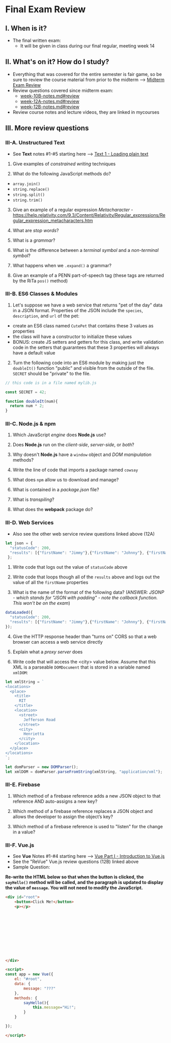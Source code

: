 # Final Exam Review

## I. When is it?
- The final written exam:
  - It will be given in class during our final regular, meeting week 14

## II. What's on it? How do I study?
- Everything that was covered for the entire semester is fair game, so be sure to review the course material from prior to the midterm --> [Midterm Exam Review](../exams/midterm-exam-review.md)
- Review questions covered since midterm exam:
  - [week-10B-notes.md#review](../weekly/week-10B-notes.md#review)
  - [week-12A-notes.md#review](../weekly/week-12A-notes.md#review)
  - [week-12B-notes.md#review](../weekly/week-12B-notes.md#review)
- Review course notes and lecture videos, they are linked in mycourses

## III. More review questions

### III-A. Unstructured Text

- See **Text** notes #1-#5 starting here --> [Text 1 - Loading plain text](https://github.com/tonethar/IGME-330-Master/blob/master/notes/text-5.md)

1) Give examples of *constrained writing* techniques

2) What do the following JavaScript methods do?
  - `array.join()`
  - `string.replace()`
  - `string.split()`
  - `string.trim()`
  
3) Give an example of a regular expression *Metacharacter* - https://help.relativity.com/9.3/Content/Relativity/Regular_expressions/Regular_expression_metacharacters.htm

4) What are *stop words*?

5) What is a *grammar*?

6) What is the difference between a *terminal symbol* and a *non-terminal symbol*?

7) What happens when we `.expand()` a grammar?

8) Give an example of a PENN part-of-speech tag (these tags are returned by the RiTa `pos()` method)


### III-B. ES6 Classes & Modules

1) Let's suppose we have a web service that returns "pet of the day" data in a JSON format. Properties of the JSON include the `species`, `description`, and `url` of the pet:
  - create an ES6 class named `CutePet` that contains these 3 values as properties
  - the class will have a constructor to initialize these values
  - BONUS: create JS setters and getters for this class, and write validation code in the setters that guarantees that these 3 properties will always have a default value
  
  
2) Turn the following code into an ES6 module by making just the `doubleIt()` function "public" and visible from the outside of the file. `SECRET` should be "private" to the file.

```js
// this code is in a file named mylib.js

const SECRET = 42;

function doubleIt(num){
  return num * 2;
}
```

### III-C. Node.js & npm

1) Which JavaScript *engine* does **Node.js** use?

2) Does **Node.js** run on the *client-side*, *server-side*, or *both*?

3) Why doesn't **Node.js** have a `window` object and *DOM manipulation*  methods?

4) Write the line of code that imports a package named `cowsay`

5) What does `npm` allow us to download and manage?

6) What is contained in a *package.json* file?

7) What is *transpiling*?

8) What does the **webpack** package do?


### III-D. Web Services

- Also see the other web service review questions linked above (12A)

```js
let json = {
  "statusCode": 200, 
  "results": [{"firstName": "Jimmy"},{"firstName": "Johnny"}, {"firstName": "Jilly"}]
 };
 ```

1) Write code that logs out the value of `statusCode` above

2) Write code that loops though all of the `results` above and logs out the value of all the `firstName` properties

3) What is the name of the format of the following data? (ANSWER: *JSONP - which stands for "JSON with padding" - note the callback function. This won't be on the exam*)

```js
dataLoaded({
  "statusCode": 200, 
  "results": [{"firstName": "Jimmy"},{"firstName": "Johnny"}, {"firstName": "Jilly"}]};
});
```

4) Give the HTTP response header than "turns on" CORS so that a web browser can access a web service directly

5) Explain what a *proxy server* does

6) Write code that will access the &lt;city> value below. Assume that this XML is a parseable `DOMDocument` that is stored in a variable named `xmlDOM`:

```js
let xmlString = `
<locations>
  <place>
    <title>
      RIT
    </title>
    <location>
      <street>
        Jefferson Road
      </street>
      <city>
        Henrietta
      </city>
    </location>
  </place>
</locations>
`;

let domParser = new DOMParser();
let xmlDOM = domParser.parseFromString(xmlString, "application/xml");
```


### III-E. Firebase

1)  Which method of a firebase reference adds a new JSON object to that reference AND auto-assigns a new key?

2)  Which method of a firebase reference replaces a JSON object and allows the developer to assign the object’s key?

3)  Which method of a firebase reference is used to "listen" for the change in a value?



### III-F. Vue.js

- See **Vue** Notes #1-#4 starting here --> [Vue Part I - Introduction to Vue.js](https://github.com/tonethar/IGME-330-Master/blob/master/notes/vue-1.md)
- See the "ReVue" Vue.js review questions (12B) linked above
- Sample Question:

**Re-write the HTML below so that when the button is clicked, the `sayHello()` method will be called, and the paragraph is updated to display the value of `message`. You will not need to modify the JavaScript.**

```html
<div id="root">
	<button>Click Me!</button>
	<p></p>











</div>

<script>
const app = new Vue({
	el: "#root",
	data: {
		message: "???"
	},
	methods: {
		sayHello(){
			this.message="Hi!";
		}
	}

});

</script>
```


